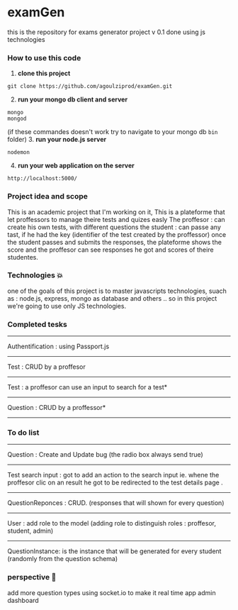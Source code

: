 # examGen
this is the repository for exams generator project v 0.1 done using js technologies

### How to use this code
1. __clone this project__
```
git clone https://github.com/agoulziprod/examGen.git
```
2. __run your mongo db client and server__
```
mongo
mongod
```
(if these commandes doesn't work try to navigate to your mongo db `bin` folder)
3. __run your node.js server__
```
nodemon
```
4. __run your web application on the server__
```
http://localhost:5000/
```
>
### Project idea and scope
This is an academic project that I'm working on it, 
This is a plateforme that let proffessors to manage theire tests and quizes easly
The proffesor : can create his own tests, with different questions 
the student : can passe any tast, if he had the key (identifier of the test created by the proffessor)
once the student passes and submits the responses, the plateforme shows the score and the proffesor can see responses he got and scores of theire studentes.

### Technologies :collision:
one of the goals of this project is to master javascripts technologies, suach as : node.js, express, mongo as database and others .. so in this project we're going to use only JS technologies.

### Completed tesks
********
Authentification : using Passport.js
********
Test : CRUD by a proffesor
********
Test : a proffesor can use an input to search for a test*
********
Question : CRUD by a proffessor*
********

### To do  list
********
Question : Create and Update bug (the radio box always send true)
********
Test search input : got to add an action to the search input ie. whene the proffesor clic on an result he got to be redirected to the test details page .
********
QuestionReponces : CRUD. (responses that will shown for every question)
********
User : add role to the model (adding role to distinguish roles : proffesor, student, admin)
********
QuestionInstance: is the instance that will be generated for every student (randomly from the question schema)

### perspective :rocket:
add more question types
using socket.io to make it real time app
admin dashboard
